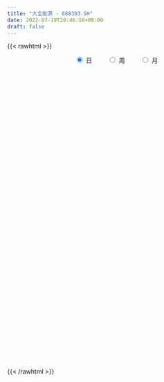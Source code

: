 ```yaml
---
title: "大全能源 - 688303.SH"
date: 2022-07-19T20:46:10+08:00
draft: false
---
```

{{< rawhtml >}}
    <div style="text-align: center">
        <label style="padding: 1rem;"><input style="margin-right: .5rem" type="radio" name="period" value="D" checked onclick="period_change(this)">日</label>
        <label style="padding: 1rem;"><input style="margin-right: .5rem" type="radio" name="period" value="W" onclick="period_change(this)">周</label>
        <label style="padding: 1rem;"><input style="margin-right: .5rem" type="radio" name="period" value="M" onclick="period_change(this)">月</label>
    </div>
    <div id="chart" style="height: 700px;"></div> 
    <script type="text/javascript">
        const D_v = [1233876.8500000001,580111.67,496156.89,454054.2,334538.18,319127.43,334582.4,240138.36,220957.95,314309.05,260537.15,163545.38,194293.21,157173.95,191344.33,155492.87,104292.23,98589.04,119916.39,96367.98,148190.72,133259.01,145363.28,295602.66,233862.26,170496.64,222671.45,274115.37,170274.02,260280.2,153426.99,163773.63,168422.23,94487.28,127895.17,104157.22,164028.91,173543.62,134329.68,136524.44,182425.38,94115.54,77648.89,131744.59,134694.77,105453.3,46127.15,70153.3,75792.44,67352.12,47195.09,102663.08,117007.62,89442.97,82167.54,86569.85,124125.29,163480.65,88602.77,73633.6,114075.92,86879.87,95119.64,114647.6,262179.36,190527.33,179572.04,167501.59,126628.47,159603.73,66542.76,94407.38,75635.46,72312.07,70536.91,80431.0,55346.16,93217.61,66474.17,83893.69,115654.24,93259.76,114753.14,126099.49,80095.32,78905.26,73470.52,78398.75,43031.15,141170.1,57542.33,57614.8,71597.71,71130.36,197974.27,105013.23,65529.43,48603.05,33905.23,60633.17,45888.43,53695.92,31299.96,34863.49,73646.03,87211.65,39432.69,42630.2,30645.73,91971.23,43841.89,33525.81,29614.8,29855.4,32590.81,36203.57,40743.73,27518.73,26495.33,30472.15,25592.35,23851.62,37801.25,57485.0,91209.43,125217.33,74007.07,50569.73,56131.52,58798.82,41361.28,31198.62,52895.01,43801.49,32118.89,28844.59,28211.05,58170.11,30104.65,34037.14,102091.19,116992.92,120966.2,75633.83,79248.81,200477.46,109930.51,72983.82,55676.98,64082.27,82336.22,75392.27,116345.84,76681.72,70612.63,50603.11,70287.65,65939.17,33632.49,43824.72,32814.81,33653.32,39235.04,66614.02,43955.34,42318.64,44038.78,37297.02,35596.25,31087.39,21730.29,26890.31,32233.74,35170.85,22855.38,45862.5,40370.71,38133.1,24625.1,45174.42,43315.73,121591.13,94759.98,102864.05,103609.86,74664.48,78560.55,64839.94,62063.97,29674.93,44720.39,73202.74,71502.2,47672.67,43155.77,64112.09,37221.39,157117.55,126262.04,96869.88,87198.68,59055.81,54055.06,55162.77,47511.6,89186.93,65355.19,105862.65,148967.11,184722.87,117489.27,101984.62,133018.0,143814.2,122112.67,120121.26,97614.5,107890.57,149311.43,211271.79,149288.67,144386.58,189619.51,169595.19,156929.09,167138.07,209777.28,156383.55,235761.1,244514.65,169648.14,156020.54,123303.69,155469.71,125802.17,100382.9,107970.51,124914.17,112651.04,72507.74]
const D_histogram = [0.0,0.0874301994,0.6811737437,0.7720771617,1.0033249887,1.1645390551,0.8087121031,0.6561649865,0.2444141626,0.4206629632,0.6202177727,0.6546652865,0.5555254171,0.3459540062,-0.0049609612,-0.1739807102,-0.4131027496,-0.6258891086,-0.6742941856,-0.7215312547,-0.6254311476,-0.6785894972,-0.4699697135,0.1436659136,0.7744458634,1.0984276459,1.7766897596,2.262155002,2.4915131328,1.8687317632,1.5781598002,1.0766763434,0.4751285731,0.1380657803,-0.3247457367,-0.5695093642,-0.6430542057,-1.0608959093,-1.3696330704,-1.3590213155,-1.6760314343,-1.7650501026,-1.7860798745,-1.5806328117,-1.4427037436,-1.3854974409,-1.2944883074,-1.2792009821,-1.0610097359,-0.9384511067,-0.7805633995,-0.5470411793,-0.1258596516,0.1148204382,0.3067065498,0.3551432457,0.1852374309,0.3407069002,0.3465734028,0.258850575,0.4049322111,0.3730797566,0.2560481609,0.2475326101,0.7070517885,0.9977129785,0.7751003972,0.3695925496,0.0945026841,-0.3399090974,-0.5194197891,-0.4890023545,-0.5253207921,-0.5295291898,-0.4407083378,-0.471452449,-0.4985083501,-0.3515812272,-0.3271439298,-0.2957769822,-0.2469969496,-0.2977869352,-0.4140260338,-0.6044554021,-0.609216379,-0.5514872671,-0.3816932158,-0.3736899603,-0.3677444912,-0.5297645891,-0.6271791123,-0.5601395132,-0.378859202,-0.2048139727,0.2062047636,0.4878288075,0.5442022025,0.5171004551,0.4959943215,0.3867246336,0.2085352893,0.1970397664,0.1516938916,0.072484574,-0.1356435288,-0.4127176739,-0.4948168643,-0.4913976256,-0.4717269381,-0.2267606391,-0.1049878924,-0.0384949455,-0.0081337087,-0.0109266485,-0.0394340824,-0.0901326978,-0.0331763252,-0.0316312313,-0.0405750436,0.0108385994,0.0865142318,0.0877169144,-0.030773713,-0.2652292456,-0.3463232794,-0.5789708216,-0.5350767125,-0.4957080363,-0.557112615,-0.4270259735,-0.3620900585,-0.2378216894,-0.1365822113,-0.1351828946,-0.1489016309,-0.0619093291,0.0448587491,0.1915078846,0.2541977104,0.288477567,0.4499149034,0.7409142531,0.939823926,0.9905868011,1.1382191867,1.3860119172,1.5540755311,1.5168626876,1.3360783498,1.1483191985,0.9704337053,0.9028529156,0.9933240887,1.0265192019,0.6974558005,0.3675944753,0.2751343738,0.1238179408,0.0440934595,-0.029437617,-0.1672790327,-0.2861294779,-0.4117213325,-0.7024950756,-0.7921399941,-0.7862307248,-0.6206685343,-0.5907706368,-0.5944329935,-0.6437486897,-0.6991194484,-0.7186896266,-0.8427066119,-0.8265703772,-0.8223826951,-0.7263882574,-0.5883530814,-0.3526432681,-0.1680973458,-0.0025748512,-0.0069802999,0.2339888865,0.3264948126,0.4084217581,0.6099567694,0.6543338458,0.6978597798,0.6578460661,0.4109926174,0.2647561705,0.2014105672,0.259251335,0.3715574316,0.3715065317,0.2740231306,0.3311930795,0.3239153232,0.6517722771,0.9195712552,0.9746867209,0.7752373811,0.6623220036,0.5021167602,0.3463283616,0.2153637514,0.2499224782,0.1695048961,0.249318914,0.540958912,0.701871766,0.8371827238,0.8000267728,0.8610273123,0.9432905188,0.8428799684,0.5183583742,0.3282985493,0.2342844542,0.0446820182,-0.2600899214,-0.4666778587,-0.6228069902,-0.6375117373,-0.59645027,-0.4631546249,-0.6315301964,-0.4873255201,-0.2832001916,0.0505353864,0.475977779,0.5360144081,0.4258323662,0.2763072363,0.1297528677,-0.1907092914,-0.3814923698,-0.450768325,-0.6294036553,-0.7324055084,-0.8466651294]
const D_fast = [0.0,0.1092877493,0.8733247295,1.1572474379,1.6393265121,2.0916753422,1.938026416,1.949520546,1.5988732628,1.8802878042,2.2348970569,2.4330108923,2.4727523772,2.3496694679,1.9975142601,1.7849993336,1.4426016068,1.0733429706,0.8563643472,0.6287444645,0.5684867847,0.3456810608,0.436808416,1.0863605215,1.9107519373,2.5093406312,3.6317751848,4.6827791777,5.5350155917,5.379417163,5.4833851499,5.2510707791,4.768305152,4.4657588042,3.9217608531,3.5346198845,3.3003114916,2.6172458107,1.9661003819,1.636956808,0.9009388307,0.3706576367,-0.0968921038,-0.286603244,-0.5093501117,-0.7985181692,-1.0311311126,-1.3356440328,-1.3827052206,-1.4947593681,-1.5320125108,-1.4352505854,-1.0455339706,-0.7761487712,-0.5075860222,-0.3703635149,-0.493959972,-0.2533137777,-0.1608039243,-0.1838141084,0.0635005805,0.1249180652,0.0718985097,0.1252661115,0.7615482369,1.3016376715,1.2728001896,0.9596904793,0.7082262849,0.1888372291,-0.1205284099,-0.2123615639,-0.3800101996,-0.5166008947,-0.5379571272,-0.6865643506,-0.8382473393,-0.7792155232,-0.8365642083,-0.8791415062,-0.892110711,-1.0173474304,-1.2370930375,-1.5786362563,-1.735701328,-1.8158440328,-1.7414732855,-1.8268925201,-1.9128831738,-2.207344419,-2.4615537203,-2.5345489994,-2.4479834887,-2.3251417526,-1.8625718254,-1.4589905796,-1.266566634,-1.1643932676,-1.0615008209,-1.0740893504,-1.2001448723,-1.1623804537,-1.1698028556,-1.2308910296,-1.4729300146,-1.8531835782,-2.0589869847,-2.1784171524,-2.2766781994,-2.0884020601,-1.9928762865,-1.936007076,-1.9076792664,-1.9132038683,-1.9515698229,-2.0248016127,-1.9761393213,-1.9825020353,-2.0015896085,-1.9474663156,-1.8501621253,-1.8270302141,-1.9532142698,-2.2539771138,-2.4216519675,-2.799042215,-2.888917284,-2.9734756169,-3.1741583493,-3.1508282012,-3.1764148008,-3.1116018541,-3.0445079288,-3.0769043357,-3.1278484798,-3.0563335102,-2.9383507448,-2.7438246381,-2.6175853848,-2.5111861364,-2.2372700741,-1.7610421612,-1.3271765068,-1.0287669313,-0.5965797491,-0.0022840393,0.5542984573,0.8963012857,1.0495365355,1.1488571837,1.2135801169,1.371712556,1.7105147513,2.000339665,1.8456402137,1.6076775073,1.5840009993,1.4636390515,1.3949379351,1.3140474543,1.1343862804,0.9440034658,0.7154812781,0.249083766,-0.038596151,-0.229244563,-0.218849506,-0.3366442677,-0.4889148727,-0.6991677414,-0.9293183622,-1.1285609471,-1.4632545854,-1.6537609449,-1.8551689366,-1.9407715633,-1.9498246576,-1.8022756613,-1.6597540754,-1.4948752936,-1.5010258174,-1.2015594093,-1.02742978,-0.843397395,-0.4893731913,-0.2814126535,-0.0634217746,0.0610260283,-0.0830792661,-0.1631266704,-0.1761196319,-0.0534660304,0.1517294241,0.2445551571,0.2155775387,0.3555457575,0.429246832,0.9200468552,1.4177386471,1.716525793,1.7108857985,1.7635509219,1.7288748685,1.6596685603,1.582544888,1.6795842343,1.6415428762,1.7836866227,2.2105663486,2.5469471441,2.8915537828,3.0544045251,3.3306618926,3.6487477288,3.7590571705,3.5641251699,3.4561399823,3.4206970008,3.2422650694,2.8724706494,2.5492132474,2.2373823684,2.0632996869,1.9552485867,1.9727555757,1.646497455,1.6688707513,1.8021960318,2.1485654564,2.6930022938,2.8870425249,2.8833185746,2.8028702538,2.6887541021,2.3206146202,2.0344584493,1.8524904128,1.5165041687,1.2304009385,0.9044750352]
const D_slow = [0.0,0.0218575499,0.1921509858,0.3851702762,0.6360015234,0.9271362872,1.1293143129,1.2933555595,1.3544591002,1.459624841,1.6146792842,1.7783456058,1.9172269601,2.0037154616,2.0024752213,1.9589800438,1.8557043564,1.6992320792,1.5306585328,1.3502757192,1.1939179323,1.024270558,0.9067781296,0.942694608,1.1363060738,1.4109129853,1.8550854252,2.4206241757,3.0435024589,3.5106853997,3.9052253498,4.1743944356,4.2931765789,4.327693024,4.2465065898,4.1041292487,3.9433656973,3.67814172,3.3357334524,2.9959781235,2.576970265,2.1357077393,1.6891877707,1.2940295677,0.9333536318,0.5869792716,0.2633571948,-0.0564430507,-0.3216954847,-0.5563082614,-0.7514491113,-0.8882094061,-0.919674319,-0.8909692095,-0.814292572,-0.7255067606,-0.6791974029,-0.5940206778,-0.5073773271,-0.4426646834,-0.3414316306,-0.2481616914,-0.1841496512,-0.1222664987,0.0544964485,0.3039246931,0.4976997924,0.5900979298,0.6137236008,0.5287463264,0.3988913792,0.2766407905,0.1453105925,0.0129282951,-0.0972487894,-0.2151119016,-0.3397389892,-0.427634296,-0.5094202784,-0.583364524,-0.6451137614,-0.7195604952,-0.8230670037,-0.9741808542,-1.1264849489,-1.2643567657,-1.3597800697,-1.4532025598,-1.5451386826,-1.6775798298,-1.8343746079,-1.9744094862,-2.0691242867,-2.1203277799,-2.068776589,-1.9468193871,-1.8107688365,-1.6814937227,-1.5574951423,-1.4608139839,-1.4086801616,-1.35942022,-1.3214967471,-1.3033756036,-1.3372864858,-1.4404659043,-1.5641701204,-1.6870195268,-1.8049512613,-1.8616414211,-1.8878883942,-1.8975121305,-1.8995455577,-1.9022772198,-1.9121357404,-1.9346689149,-1.9429629962,-1.950870804,-1.9610145649,-1.958304915,-1.9366763571,-1.9147471285,-1.9224405568,-1.9887478682,-2.075328688,-2.2200713934,-2.3538405715,-2.4777675806,-2.6170457344,-2.7238022277,-2.8143247423,-2.8737801647,-2.9079257175,-2.9417214411,-2.9789468489,-2.9944241811,-2.9832094939,-2.9353325227,-2.8717830951,-2.7996637034,-2.6871849775,-2.5019564143,-2.2670004328,-2.0193537325,-1.7347989358,-1.3882959565,-0.9997770737,-0.6205614019,-0.2865418144,0.0005379852,0.2431464116,0.4688596404,0.7171906626,0.9738204631,1.1481844132,1.240083032,1.3088666255,1.3398211107,1.3508444756,1.3434850713,1.3016653131,1.2301329437,1.1272026105,0.9515788416,0.7535438431,0.5569861619,0.4018190283,0.2541263691,0.1055181207,-0.0554190517,-0.2301989138,-0.4098713204,-0.6205479734,-0.8271905677,-1.0327862415,-1.2143833059,-1.3614715762,-1.4496323932,-1.4916567296,-1.4923004424,-1.4940455174,-1.4355482958,-1.3539245926,-1.2518191531,-1.0993299608,-0.9357464993,-0.7612815544,-0.5968200378,-0.4940718835,-0.4278828409,-0.3775301991,-0.3127173653,-0.2198280074,-0.1269513745,-0.0584455919,0.024352678,0.1053315088,0.2682745781,0.4981673919,0.7418390721,0.9356484174,1.1012289183,1.2267581083,1.3133401987,1.3671811366,1.4296617561,1.4720379801,1.5343677087,1.6696074366,1.8450753781,2.0543710591,2.2543777523,2.4696345803,2.70545721,2.9161772021,3.0457667957,3.127841433,3.1864125466,3.1975830511,3.1325605708,3.0158911061,2.8601893586,2.7008114242,2.5516988567,2.4359102005,2.2780276514,2.1561962714,2.0853962235,2.0980300701,2.2170245148,2.3510281168,2.4574862084,2.5265630175,2.5590012344,2.5113239116,2.4159508191,2.3032587378,2.145907824,1.9628064469,1.7511401646]
const D_data = [['2021-07-22', 80.01, 61.11, 59.54, 80.21],['2021-07-23', 61.68, 62.48, 57.68, 66.65],['2021-07-26', 63.05, 71.0, 62.51, 71.0],['2021-07-27', 72.6, 67.18, 66.3, 76.4],['2021-07-28', 66.88, 70.6, 65.25, 72.2],['2021-07-29', 73.1, 71.77, 68.74, 73.6],['2021-07-30', 70.8, 65.7, 64.61, 71.74],['2021-08-02', 64.24, 67.63, 64.01, 69.98],['2021-08-03', 67.39, 63.4, 62.4, 68.2],['2021-08-04', 63.83, 70.6, 63.07, 70.88],['2021-08-05', 69.0, 72.55, 68.55, 75.0],['2021-08-06', 72.5, 71.87, 69.22, 73.75],['2021-08-09', 70.7, 70.77, 66.83, 72.29],['2021-08-10', 70.5, 69.19, 67.75, 73.96],['2021-08-11', 68.28, 66.32, 65.94, 68.42],['2021-08-12', 66.78, 67.4, 64.88, 67.5],['2021-08-13', 66.47, 65.45, 65.2, 67.25],['2021-08-16', 64.26, 64.39, 63.86, 66.8],['2021-08-17', 64.83, 65.45, 64.0, 66.17],['2021-08-18', 65.7, 64.85, 62.86, 65.75],['2021-08-19', 67.4, 66.42, 65.56, 68.5],['2021-08-20', 66.01, 64.3, 62.55, 66.09],['2021-08-23', 65.68, 67.68, 64.6, 68.15],['2021-08-24', 68.43, 74.99, 68.25, 78.28],['2021-08-25', 74.39, 79.1, 73.67, 80.24],['2021-08-26', 78.5, 78.78, 77.31, 81.5],['2021-08-27', 78.0, 87.33, 77.35, 88.8],['2021-08-30', 88.9, 90.0, 87.9, 96.0],['2021-08-31', 89.98, 91.03, 86.8, 92.0],['2021-09-01', 91.77, 81.5, 79.35, 92.44],['2021-09-02', 82.01, 85.1, 81.99, 86.6],['2021-09-03', 84.57, 81.95, 81.24, 89.98],['2021-09-06', 81.02, 78.93, 75.26, 82.8],['2021-09-07', 78.89, 80.56, 78.05, 81.46],['2021-09-08', 79.04, 77.35, 77.08, 80.0],['2021-09-09', 76.89, 78.4, 76.08, 78.69],['2021-09-10', 78.78, 79.77, 75.7, 81.05],['2021-09-13', 79.15, 73.98, 73.98, 79.15],['2021-09-14', 73.0, 72.9, 71.05, 74.5],['2021-09-15', 73.77, 75.45, 73.01, 76.83],['2021-09-16', 76.0, 69.69, 69.1, 76.0],['2021-09-17', 69.5, 70.4, 68.1, 71.72],['2021-09-22', 68.5, 69.8, 68.5, 71.69],['2021-09-23', 71.08, 72.0, 71.0, 75.4],['2021-09-24', 70.5, 71.03, 69.6, 74.5],['2021-09-27', 72.0, 69.52, 66.37, 72.68],['2021-09-28', 69.01, 69.33, 68.69, 70.5],['2021-09-29', 68.3, 67.65, 67.27, 70.03],['2021-09-30', 68.05, 69.86, 66.88, 70.39],['2021-10-08', 71.36, 68.72, 68.06, 71.5],['2021-10-11', 69.0, 69.14, 68.0, 69.65],['2021-10-12', 70.01, 70.5, 69.03, 71.88],['2021-10-13', 71.9, 74.23, 71.51, 74.38],['2021-10-14', 73.5, 73.63, 72.72, 75.6],['2021-10-15', 73.02, 74.24, 72.7, 75.2],['2021-10-18', 74.4, 73.25, 71.83, 74.86],['2021-10-19', 74.19, 70.3, 70.01, 74.42],['2021-10-20', 70.98, 74.46, 70.79, 76.34],['2021-10-21', 74.95, 73.22, 73.18, 75.66],['2021-10-22', 73.0, 72.0, 71.77, 75.0],['2021-10-25', 72.3, 75.3, 72.07, 75.98],['2021-10-26', 75.95, 73.65, 73.11, 75.97],['2021-10-27', 73.02, 72.4, 72.13, 75.0],['2021-10-28', 73.2, 73.6, 72.51, 74.95],['2021-10-29', 76.3, 81.07, 74.63, 82.39],['2021-11-01', 80.82, 81.7, 79.13, 83.92],['2021-11-02', 80.38, 76.22, 76.1, 80.4],['2021-11-03', 75.15, 72.76, 71.2, 75.5],['2021-11-04', 73.51, 72.82, 71.9, 75.17],['2021-11-05', 71.45, 68.88, 67.88, 71.48],['2021-11-08', 68.75, 70.13, 68.11, 70.29],['2021-11-09', 71.2, 72.0, 71.2, 73.8],['2021-11-10', 71.0, 70.77, 69.63, 71.8],['2021-11-11', 70.78, 70.65, 70.08, 72.26],['2021-11-12', 72.02, 71.65, 71.23, 72.8],['2021-11-15', 71.5, 69.92, 69.35, 71.9],['2021-11-16', 69.25, 69.38, 68.69, 70.21],['2021-11-17', 69.22, 71.49, 69.01, 71.73],['2021-11-18', 71.03, 70.08, 69.63, 71.26],['2021-11-19', 70.0, 69.99, 68.7, 70.5],['2021-11-22', 69.67, 70.12, 68.74, 70.85],['2021-11-23', 69.5, 68.55, 68.38, 69.5],['2021-11-24', 68.53, 66.88, 66.66, 68.82],['2021-11-25', 66.41, 64.58, 64.54, 66.85],['2021-11-26', 65.0, 65.74, 64.7, 65.99],['2021-11-29', 64.5, 66.03, 64.11, 67.03],['2021-11-30', 66.11, 67.49, 66.11, 67.95],['2021-12-01', 67.0, 65.44, 65.05, 67.06],['2021-12-02', 64.87, 64.94, 64.42, 65.43],['2021-12-03', 63.0, 61.82, 60.88, 63.0],['2021-12-06', 61.0, 61.21, 60.85, 62.22],['2021-12-07', 62.11, 62.44, 60.88, 62.49],['2021-12-08', 63.5, 63.88, 63.5, 64.77],['2021-12-09', 63.19, 64.22, 62.67, 64.8],['2021-12-10', 63.4, 68.48, 63.4, 68.74],['2021-12-13', 68.0, 68.73, 67.52, 69.88],['2021-12-14', 68.72, 66.97, 66.74, 68.8],['2021-12-15', 66.79, 66.18, 65.91, 67.68],['2021-12-16', 66.55, 66.3, 65.47, 66.59],['2021-12-17', 66.0, 64.98, 64.4, 66.05],['2021-12-20', 64.28, 63.37, 62.8, 64.45],['2021-12-21', 64.49, 64.91, 63.7, 66.5],['2021-12-22', 64.8, 64.28, 63.8, 65.24],['2021-12-23', 64.01, 63.42, 63.03, 64.44],['2021-12-24', 63.38, 60.81, 60.8, 63.38],['2021-12-27', 60.82, 58.21, 58.12, 61.32],['2021-12-28', 58.59, 59.1, 58.0, 59.55],['2021-12-29', 59.18, 59.33, 58.15, 60.25],['2021-12-30', 58.83, 58.96, 58.72, 59.73],['2021-12-31', 59.88, 61.96, 59.88, 62.79],['2022-01-04', 63.08, 61.01, 60.1, 63.11],['2022-01-05', 61.4, 60.5, 60.01, 61.54],['2022-01-06', 60.01, 60.02, 59.01, 60.58],['2022-01-07', 60.55, 59.4, 59.11, 60.55],['2022-01-10', 59.5, 58.7, 58.33, 59.5],['2022-01-11', 58.78, 57.88, 57.87, 58.9],['2022-01-12', 58.0, 58.92, 57.84, 59.11],['2022-01-13', 59.04, 58.08, 57.98, 59.39],['2022-01-14', 57.8, 57.62, 57.13, 58.66],['2022-01-17', 57.61, 58.2, 57.41, 58.86],['2022-01-18', 58.1, 58.61, 57.68, 58.99],['2022-01-19', 58.59, 57.68, 57.5, 58.59],['2022-01-20', 57.59, 55.61, 55.55, 57.95],['2022-01-21', 55.58, 52.8, 52.45, 55.65],['2022-01-24', 52.57, 53.33, 51.0, 53.99],['2022-01-25', 50.98, 49.9, 47.88, 50.98],['2022-01-26', 49.99, 52.08, 49.91, 52.15],['2022-01-27', 51.83, 51.49, 50.95, 52.5],['2022-01-28', 51.73, 49.38, 49.3, 52.26],['2022-02-07', 50.01, 51.19, 49.6, 52.4],['2022-02-08', 51.0, 50.19, 49.61, 51.29],['2022-02-09', 50.6, 50.8, 50.28, 51.08],['2022-02-10', 51.61, 50.56, 50.01, 52.38],['2022-02-11', 50.12, 49.06, 48.93, 50.48],['2022-02-14', 48.6, 48.3, 47.9, 49.36],['2022-02-15', 48.5, 49.25, 48.04, 49.29],['2022-02-16', 49.68, 49.59, 49.4, 50.14],['2022-02-17', 49.49, 50.45, 49.35, 51.58],['2022-02-18', 50.05, 49.73, 49.31, 50.39],['2022-02-21', 49.56, 49.45, 49.32, 50.16],['2022-02-22', 49.28, 51.48, 48.31, 51.92],['2022-02-23', 51.55, 54.44, 51.53, 55.13],['2022-02-24', 54.7, 54.95, 53.37, 56.94],['2022-02-25', 56.0, 54.24, 54.18, 56.92],['2022-02-28', 57.51, 56.58, 55.58, 57.98],['2022-03-01', 59.9, 59.7, 58.8, 62.75],['2022-03-02', 59.8, 60.84, 58.11, 61.66],['2022-03-03', 60.8, 59.74, 59.07, 60.85],['2022-03-04', 58.8, 58.43, 58.2, 59.97],['2022-03-07', 58.01, 58.32, 56.67, 58.95],['2022-03-08', 58.5, 58.32, 57.68, 59.85],['2022-03-09', 59.59, 59.84, 56.0, 60.86],['2022-03-10', 63.99, 62.73, 61.8, 64.2],['2022-03-11', 61.0, 63.28, 60.51, 63.33],['2022-03-14', 62.51, 58.78, 58.53, 62.79],['2022-03-15', 57.88, 57.58, 57.0, 60.05],['2022-03-16', 59.3, 59.85, 56.8, 60.17],['2022-03-17', 60.9, 58.8, 58.61, 62.17],['2022-03-18', 58.03, 59.33, 58.01, 59.43],['2022-03-21', 59.0, 59.19, 58.76, 61.21],['2022-03-22', 58.99, 57.92, 57.5, 59.19],['2022-03-23', 58.5, 57.46, 57.36, 59.1],['2022-03-24', 57.0, 56.6, 55.8, 57.36],['2022-03-25', 56.66, 53.1, 52.9, 56.99],['2022-03-28', 53.4, 54.11, 53.0, 55.35],['2022-03-29', 55.0, 54.54, 54.19, 56.53],['2022-03-30', 55.77, 56.51, 55.53, 56.85],['2022-03-31', 55.56, 54.9, 54.28, 56.25],['2022-04-01', 54.59, 54.1, 53.65, 55.41],['2022-04-06', 54.1, 52.89, 52.49, 54.1],['2022-04-07', 52.5, 51.97, 51.85, 53.34],['2022-04-08', 52.01, 51.6, 50.0, 52.38],['2022-04-11', 51.21, 49.2, 49.12, 51.49],['2022-04-12', 49.49, 49.89, 48.0, 49.93],['2022-04-13', 49.0, 49.0, 48.4, 49.68],['2022-04-14', 49.8, 49.64, 49.51, 51.54],['2022-04-15', 49.18, 50.09, 48.12, 50.44],['2022-04-18', 49.85, 51.75, 49.16, 52.21],['2022-04-19', 51.79, 51.83, 51.21, 52.25],['2022-04-20', 51.84, 52.26, 51.0, 52.57],['2022-04-21', 51.98, 50.35, 49.5, 52.6],['2022-04-22', 52.15, 53.95, 51.5, 55.35],['2022-04-25', 53.0, 53.02, 52.41, 55.29],['2022-04-26', 54.23, 53.47, 52.71, 56.17],['2022-04-27', 52.65, 55.98, 51.6, 56.5],['2022-04-28', 56.0, 55.04, 54.28, 56.42],['2022-04-29', 55.49, 55.69, 53.62, 56.02],['2022-05-05', 56.04, 55.1, 55.1, 57.25],['2022-05-06', 53.0, 52.08, 52.0, 53.5],['2022-05-09', 51.66, 52.48, 51.3, 52.86],['2022-05-10', 51.6, 53.08, 51.2, 53.75],['2022-05-11', 53.15, 54.72, 52.69, 55.49],['2022-05-12', 54.26, 56.08, 54.11, 56.9],['2022-05-13', 56.35, 55.25, 54.71, 56.8],['2022-05-16', 55.55, 54.01, 54.0, 56.5],['2022-05-17', 53.73, 56.08, 53.6, 56.1],['2022-05-18', 56.28, 55.68, 55.53, 56.45],['2022-05-19', 54.88, 61.17, 54.71, 62.05],['2022-05-20', 61.5, 62.72, 61.01, 63.2],['2022-05-23', 62.76, 61.78, 60.28, 62.76],['2022-05-24', 60.97, 59.02, 59.02, 62.22],['2022-05-25', 59.54, 59.98, 58.1, 60.05],['2022-05-26', 60.17, 59.28, 58.59, 60.65],['2022-05-27', 59.75, 59.0, 58.13, 60.87],['2022-05-30', 59.6, 58.95, 58.14, 59.66],['2022-05-31', 60.2, 61.15, 59.49, 61.32],['2022-06-01', 60.97, 59.96, 59.3, 60.97],['2022-06-02', 60.0, 62.35, 59.6, 63.18],['2022-06-06', 62.95, 66.56, 62.5, 67.29],['2022-06-07', 68.5, 66.9, 66.88, 71.12],['2022-06-08', 67.2, 68.28, 65.93, 69.0],['2022-06-09', 68.29, 67.35, 66.39, 70.5],['2022-06-10', 66.0, 69.65, 65.26, 70.41],['2022-06-13', 68.56, 71.4, 68.56, 73.71],['2022-06-14', 69.9, 70.18, 67.38, 70.78],['2022-06-15', 69.9, 67.19, 67.19, 71.98],['2022-06-16', 67.27, 68.26, 67.27, 69.89],['2022-06-17', 67.61, 69.37, 67.32, 70.56],['2022-06-20', 71.11, 67.97, 67.6, 71.59],['2022-06-21', 67.97, 65.55, 65.05, 68.6],['2022-06-22', 66.8, 65.54, 65.15, 67.5],['2022-06-23', 66.0, 65.17, 62.94, 66.24],['2022-06-24', 65.17, 66.37, 64.7, 67.64],['2022-06-27', 66.85, 67.02, 65.43, 68.55],['2022-06-28', 67.78, 68.58, 66.78, 69.85],['2022-06-29', 67.88, 64.6, 64.56, 68.46],['2022-06-30', 64.67, 68.32, 64.67, 69.88],['2022-07-01', 68.8, 70.01, 68.02, 70.22],['2022-07-04', 69.9, 73.3, 67.2, 73.99],['2022-07-05', 73.33, 77.03, 72.3, 77.19],['2022-07-06', 76.1, 74.5, 72.38, 76.35],['2022-07-07', 73.5, 72.96, 70.66, 74.23],['2022-07-08', 75.5, 72.4, 71.88, 75.98],['2022-07-11', 73.58, 72.16, 70.12, 74.8],['2022-07-12', 71.52, 69.05, 69.0, 73.68],['2022-07-13', 69.19, 69.41, 67.5, 70.46],['2022-07-14', 69.38, 70.23, 68.5, 71.93],['2022-07-15', 69.49, 68.07, 67.96, 71.32],['2022-07-18', 67.51, 68.0, 65.33, 68.02],['2022-07-19', 67.7, 66.9, 66.5, 68.85]]
const W_v = [1813988.52,1938459.1000000001,1199487.8900000001,802596.59,596323.14,1067996.29,1021870.2100000001,658990.8100000001,720938.66,344088.25,297526.19,67352.12,438476.3,536412.16,672902.39,823833.1599999999,379434.5800000001,379362.63,529861.95,414975.78,455859.47,313684.11,239393.83,291891.5,136837.9,163552.17,175202.37,397135.08,228055.22,177449.29,449721.28,518317.58,414838.3199999999,291075.05,216141.91,203206.03,79707.99,176493.18,272839.48,454458.92,126903.91,266772.93,427868.84,352342.2,307916.37,686181.87,591553.2,843877.98,859823.1799999999,929248.1200000001,614539.4600000001,185158.78]
const W_histogram = [0.0,0.2054928775,0.7168061818,0.5878997828,0.3994527091,1.7257660786,2.1149812107,2.0958340759,1.3581112754,0.8437530448,0.379564029,-0.0277969129,0.0469044104,-0.0754949201,0.406933099,-0.114525506,-0.2828917992,-0.5031881158,-0.9086257498,-1.3857218931,-1.2043728099,-1.2654720887,-1.5152039465,-1.5271122659,-1.6226160802,-1.7120334152,-1.9830520861,-2.2598232034,-2.3227056913,-2.1797571228,-1.6652632994,-0.9614889052,-0.1316590471,0.1723835174,-0.0149627917,-0.0390453112,-0.1828076361,-0.330450543,-0.12933202,0.1448417717,0.1086779223,0.3123322822,0.9293282374,1.0568169642,1.3195910574,1.9024565023,2.1673202605,2.0404583195,2.0938192823,2.1727988824,1.8298885579,1.4380148593]
const W_fast = [0.0,0.2568660969,0.9473809466,0.9654494933,0.8768655969,2.6346204861,3.5525809208,4.057392305,3.6591973233,3.355777354,2.9864793454,2.5721691753,2.6585966012,2.5173235406,3.1014848346,2.5513948531,2.31230561,1.9662122644,1.333618193,0.5100915764,0.3903474571,0.0128801561,-0.6156526883,-1.0093390742,-1.5104969085,-2.0279225973,-2.7947042898,-3.6364312079,-4.2799901186,-4.6819808308,-4.5838028322,-4.1204006644,-3.323485568,-2.9763471242,-3.1674341312,-3.2012779785,-3.3907422124,-3.6209977551,-3.4522122371,-3.1418280024,-3.1508223712,-2.8690849409,-2.0197569263,-1.6280639584,-1.0353921009,0.0230874695,0.8297812929,1.2130339318,1.7898497151,2.4120290358,2.5265908508,2.4942208671]
const W_slow = [0.0,0.0513732194,0.2305747648,0.3775497105,0.4774128878,0.9088544074,1.4375997101,1.9615582291,2.3010860479,2.5120243091,2.6069153164,2.5999660882,2.6116921908,2.5928184607,2.6945517355,2.665920359,2.5951974092,2.4694003803,2.2422439428,1.8958134695,1.594720267,1.2783522448,0.8995512582,0.5177731917,0.1121191717,-0.3158891821,-0.8116522036,-1.3766080045,-1.9572844273,-2.502223708,-2.9185395329,-3.1589117592,-3.1918265209,-3.1487306416,-3.1524713395,-3.1622326673,-3.2079345763,-3.2905472121,-3.3228802171,-3.2866697742,-3.2595002936,-3.181417223,-2.9490851637,-2.6848809226,-2.3549831583,-1.8793690327,-1.3375389676,-0.8274243877,-0.3039695672,0.2392301534,0.6967022929,1.0562060078]
const W_data = [['2021-07-23', 80.01, 62.48, 57.68, 80.21],['2021-07-30', 63.05, 65.7, 62.51, 76.4],['2021-08-06', 64.24, 71.87, 62.4, 75.0],['2021-08-13', 70.7, 65.45, 64.88, 73.96],['2021-08-20', 64.26, 64.3, 62.55, 68.5],['2021-08-27', 65.68, 87.33, 64.6, 88.8],['2021-09-03', 88.9, 81.95, 79.35, 96.0],['2021-09-10', 81.02, 79.77, 75.26, 82.8],['2021-09-17', 79.15, 70.4, 68.1, 79.15],['2021-09-24', 68.5, 71.03, 68.5, 75.4],['2021-09-30', 72.0, 69.86, 66.37, 72.68],['2021-10-08', 71.36, 68.72, 68.06, 71.5],['2021-10-15', 69.0, 74.24, 68.0, 75.6],['2021-10-22', 74.4, 72.0, 70.01, 76.34],['2021-10-29', 72.3, 81.07, 72.07, 82.39],['2021-11-05', 80.82, 68.88, 67.88, 83.92],['2021-11-12', 68.75, 71.65, 68.11, 73.8],['2021-11-19', 71.5, 69.99, 68.69, 71.9],['2021-11-26', 69.67, 65.74, 64.54, 70.85],['2021-12-03', 64.5, 61.82, 60.88, 67.95],['2021-12-10', 61.0, 68.48, 60.85, 68.74],['2021-12-17', 68.0, 64.98, 64.4, 69.88],['2021-12-24', 64.28, 60.81, 60.8, 66.5],['2021-12-31', 60.82, 61.96, 58.0, 62.79],['2022-01-07', 63.08, 59.4, 59.01, 63.11],['2022-01-14', 59.5, 57.62, 57.13, 59.5],['2022-01-21', 57.61, 52.8, 52.45, 58.99],['2022-01-28', 52.57, 49.38, 47.88, 53.99],['2022-02-11', 50.01, 49.06, 48.93, 52.4],['2022-02-18', 48.6, 49.73, 47.9, 51.58],['2022-02-25', 49.56, 54.24, 48.31, 56.94],['2022-03-04', 57.51, 58.43, 55.58, 62.75],['2022-03-11', 58.01, 63.28, 56.0, 64.2],['2022-03-18', 62.51, 59.33, 56.8, 62.79],['2022-03-25', 59.0, 53.1, 52.9, 61.21],['2022-04-01', 53.4, 54.1, 53.0, 56.85],['2022-04-08', 54.1, 51.6, 50.0, 54.1],['2022-04-15', 51.21, 50.09, 48.0, 51.54],['2022-04-22', 49.85, 53.95, 49.16, 55.35],['2022-04-29', 53.0, 55.69, 51.6, 56.5],['2022-05-06', 56.04, 52.08, 52.0, 57.25],['2022-05-13', 51.66, 55.25, 51.2, 56.9],['2022-05-20', 55.55, 62.72, 53.6, 63.2],['2022-05-27', 62.76, 59.0, 58.1, 62.76],['2022-06-02', 59.6, 62.35, 58.14, 63.18],['2022-06-10', 62.95, 69.65, 62.5, 71.12],['2022-06-17', 68.56, 69.37, 67.19, 73.71],['2022-06-24', 71.11, 66.37, 62.94, 71.59],['2022-07-01', 66.85, 70.01, 64.56, 70.22],['2022-07-08', 69.9, 72.4, 67.2, 77.19],['2022-07-15', 73.58, 68.07, 67.5, 74.8],['2022-07-22', 67.51, 66.9, 65.33, 68.85]]
const M_v = [3752447.6200000006,4110793.3000000007,2599024.7299999995,1715142.9700000002,2264868.0999999996,1563428.9099999997,872727.52,934474.6000000001,1528733.8300000001,1019095.8199999999,1310586.4100000001,2996270.5199999991,1885329.9099999999]
const M_histogram = [0.0,1.6165014245,1.190249248,1.5696866681,0.8486064626,-0.0126586063,-1.3665255719,-1.6927459412,-1.9205990662,-1.9128460075,-1.4554377323,-0.6277269343,-0.1580706722]
const M_fast = [0.0,2.0206267806,1.8919369161,2.6637960032,2.1548674134,1.2904376929,-0.4050606657,-1.1544675203,-1.8624704119,-2.332928855,-2.2393800129,-1.5686009485,-1.1384623544]
const M_slow = [0.0,0.4041253561,0.7016876681,1.0941093351,1.3062609508,1.3030962992,0.9614649062,0.5382784209,0.0581286544,-0.4200828475,-0.7839422806,-0.9408740142,-0.9803916822]
const M_data = [['2021-07-30', 80.01, 65.7, 57.68, 80.21],['2021-08-31', 64.24, 91.03, 62.4, 96.0],['2021-09-30', 91.77, 69.86, 66.37, 92.44],['2021-10-29', 71.36, 81.07, 68.0, 82.39],['2021-11-30', 80.82, 67.49, 64.11, 83.92],['2021-12-31', 67.0, 61.96, 58.0, 69.88],['2022-01-28', 63.08, 49.38, 47.88, 63.11],['2022-02-28', 50.01, 56.58, 47.9, 57.98],['2022-03-31', 59.9, 54.9, 52.9, 64.2],['2022-04-29', 54.59, 55.69, 48.0, 56.5],['2022-05-31', 56.04, 61.15, 51.2, 63.2],['2022-06-30', 60.97, 68.32, 59.3, 73.71],['2022-07-29', 68.8, 66.9, 65.33, 77.19]]
        const D_a = [null,57.68,null,null,null,null,null,null,null,null,75.0,null,null,null,null,null,null,null,null,null,null,62.55,null,null,null,null,null,96.0,null,null,null,null,null,null,null,null,null,null,null,null,null,null,null,null,null,66.37,null,null,null,null,null,null,null,null,null,null,null,null,null,null,null,null,null,null,null,83.92,null,null,null,null,null,null,null,null,null,null,68.69,null,null,null,70.85,null,null,null,null,null,null,null,null,null,60.85,null,null,null,null,69.88,null,null,null,null,null,null,null,null,null,null,58.0,null,null,null,63.11,null,null,null,null,null,null,null,null,null,null,null,null,null,null,47.88,null,null,null,52.4,null,null,null,null,null,null,null,null,null,null,48.31,null,null,null,null,null,null,null,null,null,null,null,64.2,null,null,null,null,null,null,null,null,null,null,null,null,null,null,null,null,null,null,null,null,48.0,null,null,null,null,null,null,null,null,null,null,null,null,null,57.25,null,null,null,null,null,null,null,53.6,null,null,null,null,null,null,null,null,null,null,null,null,null,null,null,null,null,73.71,null,null,null,null,null,null,null,62.94,null,null,null,null,null,null,null,77.19,null,null,null,null,null,null,null,null,65.33,null]
const W_a = [null,null,62.4,null,null,null,null,null,null,null,null,null,null,null,null,83.92,null,null,null,null,null,null,null,null,null,null,null,47.88,null,null,null,null,null,null,null,null,null,null,null,null,null,null,null,null,null,null,null,null,null,77.19,null,null]
const M_a = [null,96.0,null,null,null,null,null,null,null,48.0,null,null,null]
        const D_b = [[{ coord: ['2021-07-23', 75.0] }, { coord: ['2022-01-04', 62.55] }],[{ coord: ['2022-01-25', 52.4] }, { coord: ['2022-04-12', 48.31] }],[{ coord: ['2022-06-13', 73.71] }, { coord: ['2022-07-18', 65.33] }]]
const W_b = [[{ coord: ['2021-08-06', 77.19] }, { coord: ['2022-07-08', 62.4] }]]
const M_b = []
    </script>
{{< /rawhtml >}}